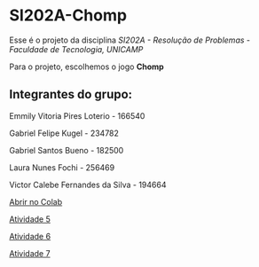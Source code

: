 # SI202A-Chomp

Esse é o projeto da disciplina *SI202A - Resolução de Problemas - Faculdade de Tecnologia, UNICAMP*

Para o projeto, escolhemos o jogo **Chomp**

## Integrantes do grupo:

Emmily Vitoria Pires Loterio - 166540

Gabriel Felipe Kugel - 234782

Gabriel Santos Bueno - 182500

Laura Nunes Fochi - 256469

Victor Calebe Fernandes da Silva - 194664

[Abrir no Colab](https://colab.research.google.com/drive/16p_c_MeCnnHS5jp8dHtl2Xg37qY_EuuC?usp=sharing) 

[Atividade 5](https://github.com/LauraFochi/SI202A-Chomp/blob/main/Atividade5.ipynb)

[Atividade 6](https://github.com/LauraFochi/SI202A-Chomp/blob/main/atividade6.ipynb)

[Atividade 7](https://github.com/LauraFochi/SI202A-Chomp/blob/main/Atividade7.ipynb)



